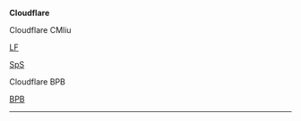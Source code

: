 **Cloudflare**

Cloudflare CMliu

[LF](https://snowy-dew-50ba.latefirefly.workers.dev/0f48c62b-7e0d-43ee-9c15-8a5b8f77b82d)

[SpS](https://icy-bonus-10c3.a3-valanides.workers.dev/a72c31ac-ad7f-4332-94da-512bffccc5f2)

Cloudflare BPB

[BPB](https://qohpe5zgf38yhfz43272hqyfhdvmfoaw.aliairlord.workers.dev/panel)

****
